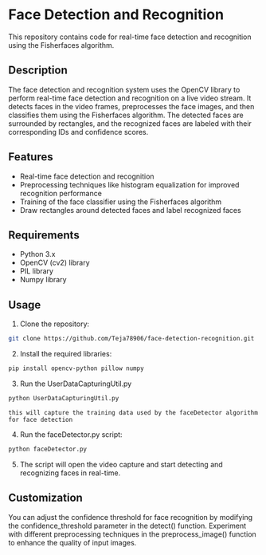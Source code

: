 # Face Detection and Recognition

This repository contains code for real-time face detection and recognition using the Fisherfaces algorithm.

## Description

The face detection and recognition system uses the OpenCV library to perform real-time face detection and recognition on a live video stream. It detects faces in the video frames, preprocesses the face images, and then classifies them using the Fisherfaces algorithm. The detected faces are surrounded by rectangles, and the recognized faces are labeled with their corresponding IDs and confidence scores.

## Features

- Real-time face detection and recognition
- Preprocessing techniques like histogram equalization for improved recognition performance
- Training of the face classifier using the Fisherfaces algorithm
- Draw rectangles around detected faces and label recognized faces

## Requirements

- Python 3.x
- OpenCV (cv2) library
- PIL library
- Numpy library

## Usage

1. Clone the repository:
``` bash
git clone https://github.com/Teja78906/face-detection-recognition.git
 ```
2. Install the required libraries:

```bash
pip install opencv-python pillow numpy
```
3.  Run the UserDataCapturingUtil.py
```bash
python UserDataCapturingUtil.py
```
    this will capture the training data used by the faceDetector algorithm for face detection
4. Run the faceDetector.py script:
```bash
python faceDetector.py
```
5. The script will open the video capture and start detecting and recognizing faces in real-time.

## Customization
You can adjust the confidence threshold for face recognition by modifying the confidence_threshold parameter in the detect() function.
Experiment with different preprocessing techniques in the preprocess_image() function to enhance the quality of input images.
